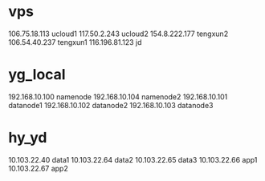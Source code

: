 # vps

106.75.18.113 ucloud1
117.50.2.243 ucloud2
154.8.222.177 tengxun2
106.54.40.237 tengxun1
116.196.81.123 jd


# yg_local

192.168.10.100 namenode
192.168.10.104 namenode2
192.168.10.101 datanode1
192.168.10.102 datanode2
192.168.10.103 datanode3


# hy_yd
10.103.22.40 data1
10.103.22.64 data2
10.103.22.65 data3
10.103.22.66 app1
10.103.22.67 app2
